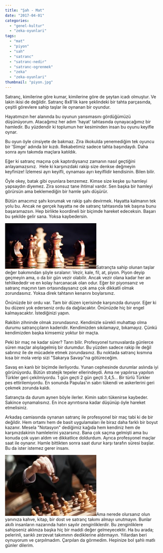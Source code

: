 ```yaml
---
title: "Şah - Mat"
date: "2017-04-01"
categories: 
  - "genel-kultur"
  - "zeka-oyunlari"
tags: 
  - "mat"
  - "piyon"
  - "sah"
  - "satranc"
  - "satranc-nedir"
  - "satranc-ogrenmek"
  - "zeka"
  - "zeka-oyunlari"
thumbnail: "piyon.jpg"
---
```


Satranç, kimilerine göre kumar, kimilerine göre de şeytan icadı olmuştur. Ve lakin ikisi de değildir. Satranç 8x8'lik kare şeklindeki bir tahta parçasında, çeşitli görevlere sahip taşlar ile oynanan bir oyundur.

Hayatımızın her alanında bu oyunun yansımasını gördüğümüzü düşünüyorum. Atacağımız her adım 'hayat' tahtasında oynayacağımız bir hamledir. Bu yüzdendir ki toplumun her kesiminden insan bu oyunu keyifle oynar.

Bu oyun öyle cinsiyete de bakmaz. Zira ilkokulda yenemediğim tek oyuncu bir 'Simge' adında bir kızdı. Rekabetimiz sadece tahta başındaydı. Daha sonra aynı takımda maçlara katıldık.

Eğer ki satranç maçına çok kaptırdıysanız zamanın nasıl geçtiğini anlayamazsınız.  Hele ki karşınızdaki rakip size denkse değmeyin keyfinize! İzlemesi ayrı keyifli, oynaması ayrı keyiflidir kendisinin. Bilen bilir.

Öyle okey, batak gibi oyunlara benzemez. Kimse size keşke şu hamleyi yapsaydın diyemez. Zira sonsuz tane ihtimal vardır. Sen başka bir hamleyi görürsün ama beklemediğin bir hamle şahı düşürür.

Bütün amacımız şahı korumak ve rakip şahı devirmek. Hayatta kalmanın tek yolu bu. Ancak ne gerçek hayatta ne de satranç tahtasında tek başına bunu başaramazsın. Hep birlikte koordineli bir biçimde hareket edeceksin. Başarı bu şekilde gelir sana. Yoksa kaybedersin.

![Satranç taşları](images/Talent-Talks-Africa-300x150.jpg)Satrançta sahip olunan taşlar değer bakımından şöyle sıralanır: Vezir, kale, fil, at, piyon. Piyon deyip geçmeyin ama, o da bir gün vezir olabilir. Ancak vezir olana kadar her an tehlikededir ve en kolay harcanacak olan odur. Eğer bir piyonsanız ve satranç maçının tam ortasındaysanız çok ama çok dikkatli olmak zorundasınız. Yoksa direk tahtanın kenarını boylarsınız.

Önünüzde bir ordu var. Tam bir düzen içerisinde karşınızda duruyor. Eğer ki bu düzeni yok ederseniz ordu da dağılacaktır. Önünüzde hiç bir engel kalmayacaktır. İstediğinizi yapın.

Rakibin zihninde olmak zorundasınız. Kendinizle sürekli muhattap olma durumu satranççıların kaderidir. Kendimizden sıkılamayız, bıkamayız. Çünkü kendimizden başka kimsemiz yoktur bir maçta.

Peki bir maç ne kadar sürer? Tanrı bilir. Profesyonel turnuvalarda günlerce süren maçlar alışılagelmiş bir durumdur. Bu yüzden sadece rakip ile değil sabrınız ile de mücadele etmek zorundasınız. Bu noktada satranç kısmına kısa bir mola verip sizi "Sakarya Savaşı"na götüreceğim.

Savaş en kanlı bir biçimde ilerliyordu. Yunan cephesinde durumlar aslında iyi görünüyordu. Bütün stratejik tepeler ellerindeydi. Ama ne yapılırsa yapılsın Türkler geri çekilmiyordu. 1 gün geçti 2 gün geçti 3,4,5... Bir türlü Türkler pes ettirilemiyordu. En sonunda Papulas'ın sabrı tükendi ve askerlerini geri çekmek zorunda kaldı.

Satrançta da durum aynen böyle ilerler. Kimin sabrı tükenirse kaybeder. Sakince oynamalısınız. En ince ayrıntısına kadar düşünüp öyle hareket etmelisiniz.

Arkadaş camiasında oynanan satranç ile profesyonel bir maç tabi ki de bir değildir. Hem ortamı hem de basit uygulamaları ile biraz daha farklı bir boyut kazanır. Mesela "Notasyon" dediğimiz kağıda hem kendiniz hem de karşınızdakinin hamlelerini yazarsınız. Bana çok saçma gelmişti ama bu konuda çok uyarı aldım ve dikkatlice doldurdum. Ayrıca profesyonel maçlar saat ile oynanır. Hamle bittikten sonra saat durur karşı tarafın süresi başlar. Bu da ister istemez gerer insanı.

![Satranç maçı](images/satranc-oynamak-300x200.jpg)Ama nerede olursanız olun yanınıza kahve, kitap, bir dost ve satranç takımı almayı unutmayın. Bunlar akıllı insanların nazarında hatırı sayılır zenginliklerdir. Bu zenginliklere sahipseniz aklınıza başka hiç bir maddi değer gelmeyecektir. Ha bu arada; pelerinli, sarıklı zerzevat takımının dediklerine aldırmayın. Yıllardan beri oynuyorum ve çarpılmadım. Çarpılan da görmedim. Hepinize bol şahlı matlı günler dilerim.
